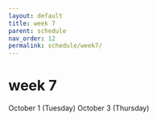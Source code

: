 ```yaml
---
layout: default
title: week 7
parent: schedule
nav_order: 12
permalink: schedule/week7/
---
```


# week 7

October 1 (Tuesday)
October 3 (Thursday)
